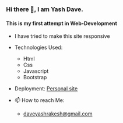 ### Hi there 👋, I am Yash Dave.
#### This is my first attempt in Web-Development
* I have tried to make this site responsive
  
- Technologies Used:
  - Html
  - Css
  - Javascript
  - Bootstrap
 
- Deployment:  [Personal site](https://yash-dave.github.io/personalsite/)
 
 - 📫 How to reach Me:
   -  daveyashrakesh@gmail.com
